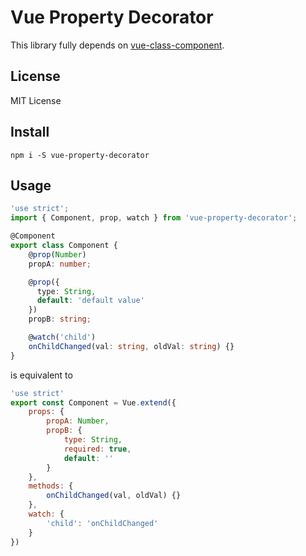 # Vue Property Decorator

This library fully depends on [vue-class-component](https://github.com/vuejs/vue-class-component).

## License
MIT License

## Install
```
npm i -S vue-property-decorator
```

## Usage
```typescript
'use strict';
import { Component, prop, watch } from 'vue-property-decorator';

@Component
export class Component {
    @prop(Number)
    propA: number;

    @prop({
      type: String,
      default: 'default value'
    })
    propB: string;

    @watch('child')
    onChildChanged(val: string, oldVal: string) {}
}

```

is equivalent to

```js
'use strict'
export const Component = Vue.extend({
    props: {
        propA: Number,
        propB: {
            type: String,
            required: true,
            default: ''
        }
    },
    methods: {
        onChildChanged(val, oldVal) {}
    },
    watch: {
        'child': 'onChildChanged'
    }
})
```
